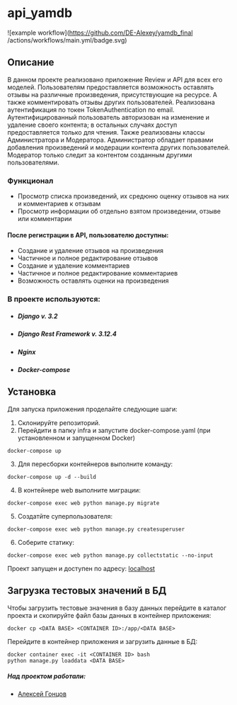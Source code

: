 # api_yamdb
![example workflow](https://github.com/DE-Alexey/yamdb_final
/actions/workflows/main.yml/badge.svg)
## Описание
В данном проекте реализовано приложение Review и API для всех его моделей. Пользователям предоставляется возможность оставлять отзывы на различные произведения, присутствующие на ресурсе. А также комментировать отзывы других пользователей.
Реализована аутентификация по токен TokenAuthentication по email. Аутентифицированный пользователь авторизован на изменение и удаление своего контента; в остальных случаях доступ предоставляется только для чтения.
Также реализованы классы Администратора и Модератора. Администратор обладает правами добавления произведений и модерации контента других пользователей. Модератор только следит за контентом созданным другими пользователями.

### Функционал
* Просмотр списка произведений, их средюню оценку отзывов на них и комментариев к отзывам
* Просмотр информации об отдельно взятом произведении, отзыве или комментарии

#### После регистрации в API, пользователю доступны:
* Создание и удаление отзывов на произведения
* Частичное и полное редактирование отзывов
* Создание и удаление комментариев
* Частичное и полное редактирование комментариев
* Возможность оставлять оценки на произведения

### В проекте используются:
* ##### Django v. 3.2
* ##### Django Rest Framework v. 3.12.4
* ##### Nginx
* ##### Docker-compose

## Установка

Для запуска приложения проделайте следующие шаги:

1. Склонируйте репозиторий.
2. Перейдити в папку infra и запустите docker-compose.yaml (при установленном и запущенном Docker)
```
docker-compose up
```
3. Для пересборки контейнеров выполните команду:
```
docker-compose up -d --build
```
4. В контейнере web выполните миграции:
```
docker-compose exec web python manage.py migrate
```
5. Создатйте суперпользователя:
```
docker-compose exec web python manage.py createsuperuser
```
6. Соберите статику:
```
docker-compose exec web python manage.py collectstatic --no-input
```
Проект запущен и доступен по адресу: [localhost](http://localhost/admin/)

## Загрузка тестовых значений в БД

Чтобы загрузить тестовые значения в базу данных перейдите в каталог проекта и скопируйте файл базы данных в контейнер приложения:
```
docker cp <DATA BASE> <CONTAINER ID>:/app/<DATA BASE>
```
Перейдите в контейнер приложения и загрузить данные в БД: 
```
docker container exec -it <CONTAINER ID> bash
python manage.py loaddata <DATA BASE>
```
  


##### Над проектом работали:
* [Алексей Гонцов](https://github.com/DE-Alexey)